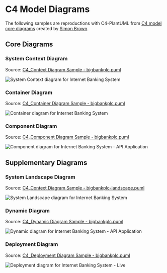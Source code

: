 # C4 Model Diagrams

The following samples are reproductions with C4-PlantUML from [C4 model core diagrams](http://c4model.com/#coreDiagrams) created by [Simon Brown](http://simonbrown.je/).

## Core Diagrams

### System Context Diagram

Source: [C4_Context Diagram Sample - bigbankplc.puml](C4_Context%20Diagram%20Sample%20-%20bigbankplc.puml)

![System Context diagram for Internet Banking System](http://www.plantuml.com/plantuml/png/VLBBZjf04BpxApfSmaeiN7BAQNS9IbO2WXPGb9FL30sCc0UQRWVu-xIDJN12zZRJKrLTLVOJ2oOflCi-s61SiQOYETY97FZpO93msDzQsHMhWYcP68I2z4tqWpThCAtZrDA1t63uwN7cCCXoCXvuPA6aetnOua_IFvJo7w48IlGg0B8Zs4Jduj66BJWR232ieVLi4-ifWYu65mqwTrQDnYJyBP-Ddtz-Noxo7w-BR_buz7Kq_T9zo3AnuWZcPnRoK1DWRN6RqAk51AywIe44NZ3irKsDpR8P9OwXQmgMw2dre7EPeBj2X_LRHn-VeK52t5G9LehgmL7RWqF3B6U0niGY2FSx3zbbMtTrKSovkghSVsnLcyhU-BgEov9-MJg23Hh8ezWO05Ung8gqgRsqLpNjSKzmmBEdsaTj91-TfElHkZzEHe_b7VYwVw7PR6KF7KoiIP7ZHc1qCZiCMmAw9PJQRUcmqUf9TIRD-Kx6kSH43EXSqwRH0TGrtKbwRQDtarGI1aPJmlH6OggaR-Hklke_pI-PM66Aob_Gx6-WxLxc5DPSXsMGM7EcPBUxLKpTjl2xx2hnP36xIDnZDgKrxfwKNlxrlm40 "System Context diagram for Internet Banking System")

### Container Diagram

Source: [C4_Container Diagram Sample - bigbankplc.puml](C4_Container%20Diagram%20Sample%20-%20bigbankplc.puml)

![Container diagram for Internet Banking System](http://www.plantuml.com/plantuml/png/pPLjZzCu4CVVzrECojlssbrWsKFTYZwmEX2zwrrw1n8WD4ccgOLZHxQpfHnyztDSDoJhLjp3eYChhTePpzy__psPFj46bIbptj7lcIXGOGufhR7aPaKVp8IpJEGa32Js7wd6ggt2uYLBpGREXyD6FCSF2z8QCuhOHuApXysaeiIWo3Z1dnsmJsGrIPfTGTTIc7t1kSle3QPooqG6Q-IQEf-RW6WmHltVH2PAoQrNc4ak5ToxS8-BL4fXjAd_-TYnHgDObY95jHkF3tHjXbF4ms23MnWFtEEYKwbIKgVYaTbnWXJrXj9Jb0KfBOLZ37cyyBLxQemmEiNaVQQgy_hSyFB1-QDfY3XyT7zwSNsAnROPAO7ytRU1khYi_aAeoqdrTmfAxxIX_AvPpiukBgVpaEN-xD7rRFXLWxuDr8_kEMrG-E9z3_vubE_4dk3E4YkEJ92wQvm7zo_dyuV_qAB_ZyR80eo4M1eZBH6hB69IT3Oi9T0rH8TJHY85nRADwNowWjPZlw_i8lZK-JJoGsRiCx0V6YxbN_KwTMYCvXhVOcEtODymBkwlEQXjhl6dtTVMbjgK9T_pTmmpd61MvrA6MNKLQwdWcQWaoLWNXRsZ328dtQcx1hfNLxDIMwD8lH5l14mWyLz1hi5i269RseCjCnj_AEGk1fWazbgCxa9ZkAEk1Tgx12Ylzonlkz3y1NC2PxvZMW8lAOP9KN2Me67IiWu68yq-qkEpy_7hvtY3FOWALIal_fYz7Gsgt7WmSAUQ4sSt5j4TI1iha3WtIHX0aRfm3HWVl5fEkj1kP0ktfVWT5aN85x7gKt-96LMS8L-KA5QO7an4Ld9Kjn2NIjwmb3GWvyTvrgLmZOoScHqOQOrsFckuOLYLC5NHGQpaLfCwmguB3BaNCcRy2FBiNWzUOOwAYPEem5dE3AMWorXRLBd-s-WwOC_t82dTi8H2Uf-lpVUZnfrXxZ-tJn3z-W8EcLj7Y8nKfA7Kf41HnhHHQFc0YRLKkMkm7cniNGfOcWqaYb8IXY7NlQhnIMlWChDVo2G_XB0rNUZtPFdiQtqybybxKlKxVQfLlkApizRkTeGkHhk1IAsNp0xC5jxJ_W8PzuF2RRVQ433XPzE29KfgkJRmz4EoiLNanrKNmfz5jnVbo0wHzbPs8x5McDEjyTIy8UJyq5M93TGdRLmKO2nBywMbUlLawe5HA3GwJ_nTdUJqoWVIWnpq--F3Im-FA-ohtpNfzhNzj5ejeo-tr6rNwmB_NMMZvHi2tSu1fwNjPvnDsvYhRjpooVrHxqJIW-VHBpyF0fR6zdUYLx-oe_uHiTy8Kmrh9NCtaxUA6T9WP7i3hp-VpewvPfNxhOxpsX49gqtzAbDfTZlDHROg00gAIir4TembMgoMJPQca7MjtLTDumAjWNVlrU95QDuJgrdc_2y0 "Container diagram for Internet Banking System")

### Component Diagram

Source: [C4_Component Diagram Sample - bigbankplc.puml](C4_Component%20Diagram%20Sample%20-%20bigbankplc.puml)


![Component diagram for Internet Banking System - API Application](http://www.plantuml.com/plantuml/png/nPRhRzis4C2_-wyuPC0-9RFpzeh4g1ymrcBPWZZR2hJ5S1BFCbUA54WghhlaVnybognbMLYRj0ZpeHBlSRzxdEgNngAsUIewvWEN6MfCWT4SSs5lwQCT2fx8bAI5cAGblQ6rr9ZznPbTm56ljt6VuiShCWOJcl5F18Udcq9DiKMP289_E-3EpFaaPLSPJPMqtk2eb9W5ChNaCe4v2aETXqr0j1YXUPgJeTPgMNaOAw4q_71MdlAcyBJpDlX_s9NMnKMaSibGhmQ3DLsTeOsurmYmXN5Idl9sf3GZtNO_ioj1mD0iYBLHPgIDafwnmLCvdfOdO3HlHnX_I7IHRoNhzK-EpaTDnDxvyUXisiRYneoqHF7tzu4wwnT_JQZ-iFXhWp8hOodzrYo7XsVzqQJ9SZm-duvx_rkWxmFrStdQ2zHSlEUlJq1vxlAqzInspf5BqjyQv-IuFvcSVcM9dfccMPmqKvAaVGnEhpoxSVgdez6qryGvTwsQz5kByrmq2yu8J0ZM4PIGPA1vih2T-qke7VT-wvJWldD_KNrf1vK4_9VJY_ptBeZMsr7JyNisA1NyrlXxF-iDsvgERxct3NFbHJvXBmfLTIAIpAVMiTmAWd6GCOv9qOsvql1A5j78mWYbQrC2Cn_r08RNhs2OPOB7QBcIdJ1Ai7TvEUFbqpKcjAdqJdQx5uP_eXU7HuEt_-0TcbZpp09A1iuu5wZVNtGBZK6t-yxfmxLMTvoH0HG2x8A0hucYYcYUoxXmZeBR5LW5SMwiIaaRkEDOs70DIueWqcffIF-q1_NbGmCcmte2LohYecIlCx_153MNhP0WUCejCJ1vPCY2ia-0JZr4zG-ZEnxJBleKEzNcbEoJwhbEVaC2VKHOAy0iNb2AMydChD9a83UaGLF2ZTMb8N3f9Y8jd_TXKVwK0SmTghHLVo7Mn8fN56OVC8x9610gSIzaurteBDggExee6bFQ6hX0Las2cfTrZTr5gEa67s2aSXkAwc5KBgrxiXgbmRBwWQlv7vOlR6JgU5j33s_7wtJUEoVXTwQtnenNtwwjtKYasoieJBKIWdIzKLT_Zk66ZFsiiDMWeH1gwHjaYj4nXKCktUFkMVCPxK7zgugcD6po3QjAmInFKvVCeq73McmCzvBR1I0OvrhfLTL6halMqACcQX3jA2V5kUQsmAmiwfIpJ1T5616sRcrz6NMnACHyPMNY9siVuWNwbmoDMIhDml0qwreXDM7RnXkc62EZBoKVmhpK1oMhfgV1SRth3Jm_rTwyuFFJSt0m2DJmeY2z_CEGsIiqGkrBhM3SK0lsXHgBAlaD8OCVOUaa15RLCtmz6Oq_f-RTX03hS1k1wjPlhdxj_d9xUptRTF7GCHaMfZwnDjlNizz_QnW7qv3nrvcdZmwSFYdkIv8iJyL_ "Component diagram for Internet Banking System - API Application")

## Supplementary Diagrams

### System Landscape Diagram

Source: [C4_Context Diagram Sample - bigbankplc-landscape.puml](C4_Context%20Diagram%20Sample%20-%20bigbankplc-landscape.puml)

![System Landscape diagram for Internet Banking System](http://www.plantuml.com/plantuml/png/jPPTRzis58Rl_IiEijjuTj8koGh7g9sFhS2o5hE3N2H1S28UIuGbKYFfEkxI_pwIfZGgiZ8KQEahyNoSvxnw8-IzDgZCgiXxUib5YGeBOBJ0LMxcz6GcEKz5GS90GiAGYhBM2iiRpam6XyDXT5_WqnLfZIdD-1U2Wr_YeAB4e4XpWdzwOC_Ca29fDYLTIc6s1OS-eZDaSir52WlCDVM-HbqcIibrw70cSwdWfoD__8thrBwD-t_THJGQFSgLOAWsut55rsJe8Xws1hp0UEkFlvrAnKXrtS_C9YTWg3DY3SeIaoMcRSPEdc-OtoL7IKfBqJ4eTBZqnyTttqujUAeST8WDJzuU7a_RBCFZDzEZoouMQqLI0lE77mDrTE9-RQYJYVjrGUcDDbHyRvQ3WwEJwNcRvStPyUNPy7y5-Z5Gl_hpYa0PPmIw7jRBAIN1GF4qCxtdKsWS-potIV3SUnu5Gun31BOls8V2Qwb3rOvnJf1hx1Esk_lxGDokhNCitXQoPxZ92MRRm1yec4xGqZ6EgLDv8HLCUMf54KieywHNomvxfwUVF0lcFkm-5MShRMH1waxS2PX04Xv1Bi1a18ysRH_Mt6HGXb9_1vWaLd2ZVzw3w6yFTTsXEJScWjiBOKYLYckwtuFuA-4R38CP6Wq-k191fW8F0conyrok_vkimKZup6aDN5Wr2ZHS2a0xnRYTk6fki0ye61Iu92XnKr2rL6rDrBx03WrsRTDDvbTT95uyfd0D2UhCTswx7pMWsT7tebyWhrpW9ymp0Yw2EwvuegIM2mCNJqbcgmWehkYUvf8wjxb2Avp2WdQ9FJDIaGRCyyeZYRse5DeXUIt6VYIvKIWq9YxDFf59NaCDD6tGohmm8_MP9sJXSB7mc7L8Xv1s8VyokAYjtPowoyOFeRuzt7rruEDYqPmxOGKNN1iL910CzAeifJBVIl1e-pz8tzz-iIeUw8zVk17UEPhJQqrwBqhxwyDllyzjCfeguoOOKNidmahR7b75gD-FRH6APYIO3gvoTjunegLLA9tefOQ_LwIT4gxsJWm68ys_qBk3m_7jd78gCodeVZHmb-F1OA_tOhN--SURF-s4rxcgLTogDLHjcqYVTl_NirkB1PwEzEYDGV_wKqTUuBpDE6Caxi_xq8HgXUilQgn2dN0T9RmdmTm_n_y2 "System Landscape diagram for Internet Banking System")

### Dynamic Diagram

Source: [C4_Dynamic Diagram Sample - bigbankplc.puml](C4_Dynamic%20Diagram%20Sample%20-%20bigbankplc.puml)

![Dynamic diagram for Internet Banking System - API Application](http://www.plantuml.com/plantuml/png/nLdXRzks4_tkl-AIdu76lpd9adPj5o1OaxXeCxXfOCSTzacWfRDDb28raegR3VlVTvH4ntBNJRGpEnzQchntzzwxio23RunbskQfQErn6OiymLmBc5cRcRFZOytcHrDkP_auDwXZ9IrAUnIhz7Z0OwOJTSCnGt5yzUBmLZ1fHn_wnoap5ZLjHLSgpPHqYCmLU0Qv96XA6s1d21CbX9fpEGN19GAJ2TIEkJQqKa2bGQYO2V50EJnD-Be0dGvZbU4PN1DHpMBBbJJ09UK6T5kPvWQxODJ4pfb6C0_4DGMbmMbZH4CVKPPRpLEc7mfA9iyofQsZYG8TEtC6FL8j4mDA5bGJpgQQfM1STJW4Ia5_IoLfBqELYLBbIda36WMpc91ObsuPnsMPrATSWL9UWuiFJWD-iJKvdflf-XIBemeSUnDzg7F06IWJeiJoXAECoTCxZ6UIkYuA3LB9G-jtAd5TecjuKefKkItMQk8qFH9Fy1w5oiesewj6vNeFagKyNXZ9fTKgoMCqSC1ogr9cUJ407P1vEaPDpFXIZy-yED_uWywPcvi45cWWV9oNFdEIzgMxYZabK7b4iHB62FWb4ppcv0nEoB6aMo66QAzTd0COBCTLEkVhYTyjXKshi3A_CwYcY_PZZSnK0SwJ0ah__-zV_rgjlKak2oUWJOcYW_Oz4pdresqiPkSddHR0daQRQmdb4NnNdhNsK2OUJ7dQHVdpa-MK2xLjYVEe2709VUpZxceoltmqekr4HrvhHQojH0BdKAPRJbnAgJojGskA2BzI-jcYgSqCt2iRl3GA64sqIhk0aLNkNy76ADoYr0y352in-zNPcO_UxuJaBRvCWGKMk4xhwrBH9Oi_Dz7X0uF5bC0GHHwnYQmRvDFPMEb6qkh1WV8yE4pY0hLvzyAqrX1hzpD8TK3n0EczHd9xQqdiXSdg1KZvksfgBfk9yO71UWWOA8aG6pPer4ZJQ2r1ep0reyqQDCgQISdMqv85YiasR4o_aPh-McBwOLhwcpMcZnFRJ8mF3DP3m419XDYmGOD6cWPh2Hg4gHbirg01dywQTSX7XYloo11L10biKYv_ovN511Rlgvx1GTidQfUPsbM23hIMVpViLt6KrosjgXQ-MBia-8rtsqxzvNKTFhJoWiAOULWWntyYMRxZDNEkZDsAVPvPi8SbQXT6-jUffcRw-EqPwYk6c-gHEvlGO7VheAtEx0O-E_XkpUurDRYtFLDxuKRsmirx0fvgBXlRHx5RTD1L2pUHK3iPmb5J5qVRit0Kxjze5qCuoXgRbstHlMmD-xAT35-_gN_zxTdN3tUllulXSx-v6jj7iLjqq5KBDv5GEnd2GLCN1zkpS13kts07GrZ-g6pidmlUbeUUMxYF3lPVUUakOgtEOvjh_hi-gcxtFd6Sdy6GJ-MrR5bk1SB5xJLSPEwIZHMg3g6ARRNw5xz-7Dr5lrpVlO_wRz-zlUaTT5gjAtzvsHiV568asaicFtCv7HQNe57KOvQDcS4eEi449ozZakJtdBm1Yg8O4-2tOHZFC6NkT6YLHWEvGGqQfznONLBZSg9qMgoxC6DcLbukpb1QppxMcBYFJ9Wki3X6Oq2eANr06n_jTnxPVulxaDO2RzaKbro9ejFdavUlJvyJlJBWq4Ki6-UO_ypksJ3MFBF5zUA5dEQ2QNTogzKzJqWL4yBVnte2C2uPB2QB2MuVm2g8SsDLYjh0FMSEmpNCSGnZhURaJarFTAbocJ3zy2rXrEYQekSdavF9wGz4ZavgIZhmHmjWSRFVDE4GurmJymMGslzz_EEhLwTKmny-fYrQdMad_1APhBbKSsBvRjxGw3e4fmc8PqnEtOUC6JDNEbbqUHtsvPV2sQcL4AY9_8Izc9oyTZJfZDe5ZwTBv3zyke816hjoUY64cfTJR3npeatBUlChMb3oSkJ_RDMVBEjEwbC8pySfjsRvQqK2Yb4VVhmvVdztTpianfxl4tZz5BDsnGJnvERYyTc0oK47t6Wtz3QaNi13qA30sCB_mJtngzcOpr1ZiPOiHJY7dmf_UvTNnFODoYHFnLy0 "Dynamic diagram for Internet Banking System - API Application")

### Deployment Diagram

Source: [C4_Deployment Diagram Sample - bigbankplc.puml](C4_Deployment%20Diagram%20Sample%20-%20bigbankplc.puml)

![Deployment diagram for Internet Banking System - Live](http://www.plantuml.com/plantuml/png/pLTjKniv4lxkNz7nVjYGCY_OZi4vGXqOah05c6ASoxtSrPH6wh5LQ4PJaWR2tkQ_NsiqiyE4f80iLxLJjHkvkzNzT3-jbdWXSwvAWQLHi7Aki6ysDmsxsLXAjogJqgBXEdUOkmskiyrBoPaH-bnYWMfpDbw_K2nt7yzEDpDc7HeInJET5JhtEueoKxsVeSnfQqO2S2k4L2kbRsI-12Lp19OBwAYbiRJIGA51QSwKkYKV3Kou7u2q4TS5le43iEHN8LYTkXjcQ75BgB8DChamCcFc5b2XZsNVm14MIjzMWNCjqDPGSiS8bx5mGnMGEO6wvmz8R7r8x_Z4LqUW05OAYJad70lagrmIT2XG5mh9taeHSjMbgzOwxNeMU8rA5w4EoBA_GCYO4cgDcE4hwP0xEsWse0d0_OevgNExQSkYqCQ1TInDDtnzPbffOsdnquDVxuN0r1DpFZywZj_DpnVnR7uwlmJwVXfNNzVay7rhG2RlggyYnTqgGl-ug3rx9VE26PQ1eVoOft5lp_Eolm__xG54AoP2swHCMVGIXmQrkotm7P4MoLyHjaZiVrJvVfq1wGuPlreQNUQYjQ04Mhqs0atGDSb-yRcSibiYxf6frELHci2U7lnZ_d4HVpfPV8XFZzyVdn_rLfv--pludi8b4e56BbUkzzjR-CP7qWMPtXFtVjlhfB1Voq5qUxirdr4v3axEZo_RFHtpzW2GES4Au7elw7zjLhuYv-JsSHr5HisK0A7H4Y87JO-oqkcCESd3D4WCiYiBEcrn342cWB7pPmgaXMkaK-nH-5E5ndKs-ZCB5B2_jscf8VR_dU_vVzyiZcSVpaClH2V_FDxljprCURp4c2d9x83YA9QW6ZG1rzfkXFxRjxNwUrx_LU_wJnsz3x-tCBDG1-drd7GAgxbXSdJKbFcLx-iep9RrEuEfrxlVFo_NUhqAT6iMnwVo6kFuK2wziqBnE1wbkzjfCXn0dwHL321v_wlV89XZmD5ZwQzL1-qHlXEvJ6XzWychLw_YU3XAjv1nSbqhreC6NduUh_c87vCoToLiJpQsnd2wYEf8FnBhe61yXGkTSKRcR3pU6LE088KWxdyjWDsDpqr8-cPDPxriAAWP20J4yITC3ef2ILxDqo4bE9wEX9YINrB17PqFzGkxPjK4ZWhZQJpxsyoBZr1HBiQ6AU-g5gzlKc_jnMqB9050StqLR8d0sZ0R_RKA-vSU_VSaYbWX0qLZvAydh-zGH9f0qUxpKDJ6wb8qsfsce-dqsKawk3ZfahITx8p44CalgHv9qeNHrrAWlSz4MkRSRsPAkbkubhGRVedcvviV5ekB22Z4ZvCYagrjmilvD7rzbn8lVoOkGeYvOLnX_VAX9jXDTwRfX2841Qn3hUktikqX_nODHydtY3XYZYNCegSW7GvtKdyW6w5tV8cAXL928uQ8YC-OrqPE6xJW7vfWS2cjCvKro3pL9glM0rWnkwgUM6v5YTV40ZSe_4-cx00OvsWjABsa7-Zu7-B77tfa-7eowV8pV3v-XWq_4NATYy3GM6oF1DvbA6YVYQCHdSVXTCBPvC_8qPVltMkpqZgTeVdPSfqL9QL8fUAZIOA2qBLQQDGUz9daHlkNCtoIkT0t5hIfnWB20u-3ZF5vG-eJ4D7TS6WeZbzlxuwsTjAT-iQenHxLUwtzX9-j36qVm9d-LIh57aBqJXfCzUT1ZJzYAJEIydbeNrk3Ox74aD9ZXcj4QneSR8bVNOH3pYV3XF885klUv5kpDk965k6YEyYNfMAcCswPKlKVG0zDNgU1rxMsVWpxFTB03IQGXAfI3pssUpATI8K2hoL7VpEnhPsjfDj1mGI2ZSSSAYxdKTK-kJ1QYb38XyjuLZaZ3txS9ybqUyh9Ov02YRt_lxECkCoxvG4bC-bGW2qJY-uFrQgR4bMBAaN7_UdtwbFc_oKoOI6b9gzwuCPGDfO0LlrnT3WZ5C-FeJlVdexXOUwU_XOvOrSKb0o0CwMQyErB8e3uuNFu_m8KVooU_Zh-iIGwRsLTzJblp-ETWruZEyNKFSSZw7dkwKiCAQ4DVqevJJ3_YhaeC_K_ "Deployment diagram for Internet Banking System - Live")

